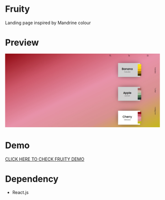# Fruity

Landing page inspired by Mandrine colour

# Preview 

![Fruity preview](./site-preview.jpg)

# Demo

[CLICK HERE TO CHECK FRUITY DEMO](https://fruity-terada.netlify.app/)

# Dependency
- React.js